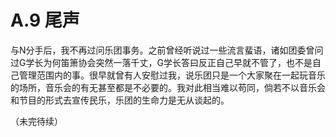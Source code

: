 # A.9 尾声

与N分手后，我不再过问乐团事务。之前曾经听说过一些流言蜚语，诸如团委曾问过G学长为何笛箫协会突然一落千丈，G学长答曰反正自己早就不管了，也不是自己管理范围内的事。很早就曾有人安慰过我，说乐团只是一个大家聚在一起玩音乐的场所，音乐会的有无甚至都是不必要的。我对此相当难以苟同，倘若不以音乐会和节目的形式去宣传民乐，乐团的生命力是无从谈起的。

（未完待续）